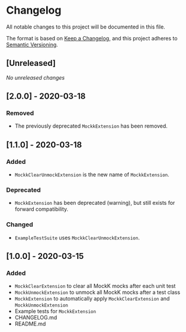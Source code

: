# Changelog
All notable changes to this project will be documented in this file.

The format is based on [Keep a Changelog](https://keepachangelog.com/en/1.1.0/),
and this project adheres to [Semantic Versioning](https://semver.org/spec/v2.0.0.html).

## [Unreleased]

_No unreleased changes_

## [2.0.0] - 2020-03-18

### Removed

- The previously deprecated `MockkExtension` has been removed.

## [1.1.0] - 2020-03-18

### Added
- `MockkClearUnmockExtension` is the new name of `MockkExtension`.

### Deprecated
- `MockkExtension` has been deprecated (warning), but still exists for forward compatibility.

### Changed
- `ExampleTestSuite` uses `MockkClearUnmockExtension`.

## [1.0.0] - 2020-03-15

### Added

- `MockkClearExtension` to clear all MockK mocks after each unit test
- `MockkUnmockExtension` to unmock all MockK mocks after a test class
- `MockkExtension` to automatically apply `MockkClearExtension` and `MockkUnmockExtension`
- Example tests for `MockkExtension`
- CHANGELOG.md
- README.md

